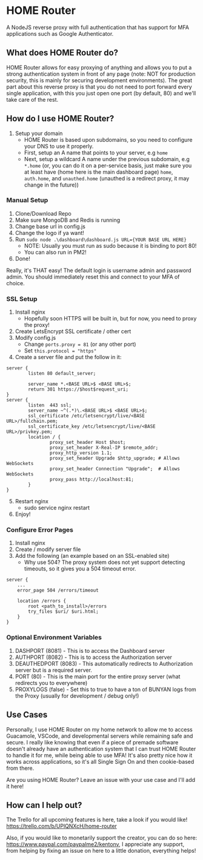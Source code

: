 # HOME Router
A NodeJS reverse proxy with full authentication that has support for MFA applications such as Google Authenticator.

## What does HOME Router do?
HOME Router allows for easy proxying of anything and allows you to put a strong authentication system in front of any page (note: NOT for production security, this is mainly for securing development environments). The great part about this reverse proxy is that you do not need to port forward every single application, with this you just open one port (by default, 80) and we'll take care of the rest.

## How do I use HOME Router?
1. Setup your domain
    - HOME Router is based upon subdomains, so you need to configure your DNS to use it properly.
    - First, setup an A name that points to your server, e.g `home`
    - Next, setup a wildcard A name under the previous subdomain, e.g `*.home` (or, you can do it on a per-service basis, just make sure you at least have (home here is the main dashboard page) `home`, `auth.home`, and `unauthed.home` (unauthed is a redirect proxy, it may change in the future))

### Manual Setup
1. Clone/Download Repo
2. Make sure MongoDB and Redis is running
3. Change base url in config.js
4. Change the logo if ya want!
5. Run `sudo node .\dashboard\dashboard.js URL={YOUR BASE URL HERE}`
    - NOTE: Usually you must run as sudo because it is binding to port 80!
    - You can also run in PM2!
6. Done!

Really, it's THAT easy! The default login is username admin and password admin. You should immediately reset this and connect to your MFA of choice.

### SSL Setup
1. Install nginx
    - Hopefully soon HTTPS will be built in, but for now, you need to proxy the proxy!
2. Create LetsEncrypt SSL certificate / other cert
3. Modify config.js
    - Change `ports.proxy = 81` (or any other port)
    - Set `this.protocol = "https"`
4. Create a server file and put the follow in it:
```
server {
        listen 80 default_server;

        server_name *.<BASE URL>$ <BASE URL>$;
        return 301 https://$host$request_uri;
}
server {
        listen  443 ssl;
        server_name ~^(.*)\.<BASE URL>$ <BASE URL>$;
        ssl_certificate /etc/letsencrypt/live/<BASE URL>/fullchain.pem;
        ssl_certificate_key /etc/letsencrypt/live/<BASE URL>/privkey.pem;
        location / {
                proxy_set_header Host $host;
                proxy_set_header X-Real-IP $remote_addr;
                proxy_http_version 1.1;
                proxy_set_header Upgrade $http_upgrade; # Allows WebSockets
                proxy_set_header Connection "Upgrade";  # Allows WebSockets
                proxy_pass http://localhost:81;
        }
}
```
5. Restart nginx
    - sudo service nginx restart
6. Enjoy!

### Configure Error Pages
1. Install nginx
2. Create / modify server file
3. Add the following (an example based on an SSL-enabled site)
    - Why use 504? The proxy system does not yet support detecting timeouts, so it gives you a 504 timeout error.
```
server {
    ...
    error_page 504 /errors/timeout

    location /errors {
        root <path_to_install>/errors
        try_files $uri/ $uri.html;
    }
}
```

### Optional Environment Variables
1. DASHPORT (8081) - This is to access the Dashboard server
2. AUTHPORT (8082) - This is to access the Authorization server
3. DEAUTHEDPORT (8083) - This automatically redirects to Authorization server but is a required server.
4. PORT (80) - This is the main port for the entire proxy server (what redirects you to everywhere)
5. PROXYLOGS (false) - Set this to true to have a ton of BUNYAN logs from the Proxy (usually for development / debug only!)

## Use Cases
Personally, I use HOME Router on my home network to allow me to access Guacamole, VSCode, and developmental servers while remaining safe and secure. I really like knowing that even if a piece of premade software doesn't already have an authentication system that I can trust HOME Router to handle it for me, while being able to use MFA! It's also pretty nice how it works across applications, so it's all Single Sign On and then cookie-based from there. 

Are you using HOME Router? Leave an issue with your use case and I'll add it here!

## How can I help out?
The Trello for all upcoming features is here, take a look if you would like! https://trello.com/b/UPlQNXcH/home-router

Also, if you would like to monetarily support the creator, you can do so here: https://www.paypal.com/paypalme2/kentonv, I appreciate any support, from helping by fixing an issue on here to a little donation, everything helps!